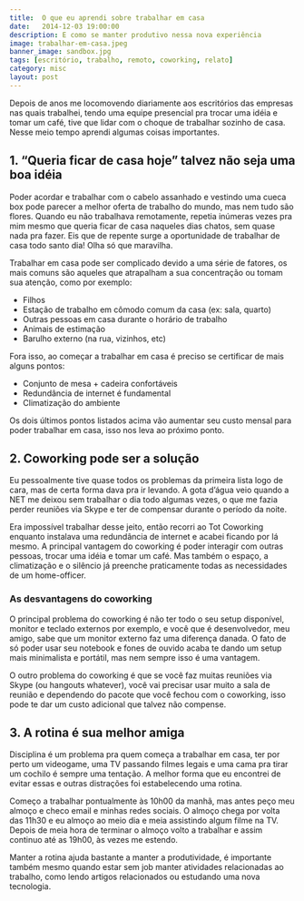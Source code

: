 ```yaml
---
title:  O que eu aprendi sobre trabalhar em casa
date:   2014-12-03 19:00:00
description: E como se manter produtivo nessa nova experiência
image: trabalhar-em-casa.jpeg
banner_image: sandbox.jpg
tags: [escritório, trabalho, remoto, coworking, relato]
category: misc
layout: post
---
```


Depois de anos me locomovendo diariamente aos escritórios das empresas nas quais trabalhei, tendo uma equipe presencial pra trocar uma idéia e tomar um café, tive que lidar com o choque de trabalhar sozinho de casa.
Nesse meio tempo aprendi algumas coisas importantes.

<!--more-->

## 1. “Queria ficar de casa hoje” talvez não seja uma boa idéia

Poder acordar e trabalhar com o cabelo assanhado e vestindo uma cueca box pode parecer a melhor oferta de trabalho do mundo, mas nem tudo são flores. Quando eu não trabalhava remotamente, repetia inúmeras vezes pra mim mesmo que queria ficar de casa naqueles dias chatos, sem quase nada pra fazer. Eis que de repente surge a oportunidade de trabalhar de casa todo santo dia! Olha só que maravilha.

Trabalhar em casa pode ser complicado devido a uma série de fatores, os mais comuns são aqueles que atrapalham a sua concentração ou tomam sua atenção, como por exemplo:

- Filhos
- Estação de trabalho em cômodo comum da casa (ex: sala, quarto)
- Outras pessoas em casa durante o horário de trabalho
- Animais de estimação
- Barulho externo (na rua, vizinhos, etc)

Fora isso, ao começar a trabalhar em casa é preciso se certificar de mais alguns pontos:

- Conjunto de mesa + cadeira confortáveis
- Redundância de internet é fundamental
- Climatização do ambiente

Os dois últimos pontos listados acima vão aumentar seu custo mensal para poder trabalhar em casa, isso nos leva ao próximo ponto.

## 2. Coworking pode ser a solução

Eu pessoalmente tive quase todos os problemas da primeira lista logo de cara, mas de certa forma dava pra ir levando. A gota d’água veio quando a NET me deixou sem trabalhar o dia todo algumas vezes, o que me fazia perder reuniões via Skype e ter de compensar durante o período da noite.

Era impossível trabalhar desse jeito, então recorri ao Tot Coworking enquanto instalava uma redundância de internet e acabei ficando por lá mesmo. A principal vantagem do coworking é poder interagir com outras pessoas, trocar uma idéia e tomar um café. Mas também o espaço, a climatização e o silêncio já preenche praticamente todas as necessidades de um home-officer.

### As desvantagens do coworking

O principal problema do coworking é não ter todo o seu setup disponível, monitor e teclado externos por exemplo, e você que é desenvolvedor, meu amigo, sabe que um monitor externo faz uma diferença danada. O fato de só poder usar seu notebook e fones de ouvido acaba te dando um setup mais minimalista e portátil, mas nem sempre isso é uma vantagem.

O outro problema do coworking é que se você faz muitas reuniões via Skype (ou hangouts whatever), você vai precisar usar muito a sala de reunião e dependendo do pacote que você fechou com o coworking, isso pode te dar um custo adicional que talvez não compense.

## 3. A rotina é sua melhor amiga

Disciplina é um problema pra quem começa a trabalhar em casa, ter por perto um videogame, uma TV passando filmes legais e uma cama pra tirar um cochilo é sempre uma tentação. A melhor forma que eu encontrei de evitar essas e outras distrações foi estabelecendo uma rotina.

Começo a trabalhar pontualmente às 10h00 da manhã, mas antes peço meu almoço e checo email e minhas redes sociais. O almoço chega por volta das 11h30 e eu almoço ao meio dia e meia assistindo algum filme na TV. Depois de meia hora de terminar o almoço volto a trabalhar e assim continuo até as 19h00, às vezes me estendo.

Manter a rotina ajuda bastante a manter a produtividade, é importante também mesmo quando estar sem job manter atividades relacionadas ao trabalho, como lendo artigos relacionados ou estudando uma nova tecnologia.
